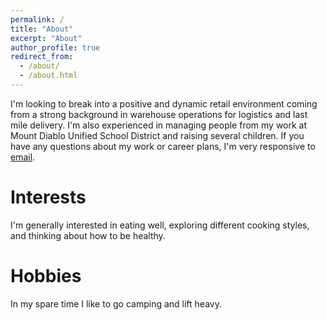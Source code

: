 ```yaml
---
permalink: /
title: "About"
excerpt: "About"
author_profile: true
redirect_from: 
  - /about/
  - /about.html
---
```


I'm looking to break into a positive and dynamic retail environment coming from a strong background in warehouse operations for logistics and last mile delivery.
I'm also experienced in managing people from my work at Mount Diablo Unified School District and
 raising several children. If you have any questions about my work or career plans, I'm very responsive to <a href="mailto:ingpaweena@gmail.com">email</a>. 

Interests
======
I'm generally interested in eating well, exploring different cooking styles, and thinking about how to be healthy. 

Hobbies
======
In my spare time I like to go camping and lift heavy.
